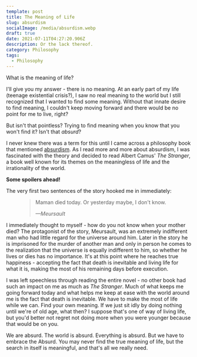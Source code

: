 ```yaml
---
template: post
title: The Meaning of Life
slug: absurdism
socialImage: /media/absurdism.webp
draft: true
date: 2021-07-11T04:27:20.906Z
description: Or the lack thereof.
category: Philosophy
tags:
  - Philosophy
---
```


What is the meaning of life?

I'll give you my answer - there is no meaning. At an early part of my life (teenage existential crisis?), I saw no real meaning to the world but I still recognized that I wanted to find some meaning. Without that innate desire to find meaning, I couldn't keep moving forward and there would be no point for me to live, right?

But isn't that pointless? Trying to find meaning when you know that you won't find it? Isn't that _absurd_?

I never knew there was a term for this until I came across a philosophy book that mentioned [absurdism](https://en.wikipedia.org/wiki/Absurdism). As I read more and more about absurdism, I was fascinated with the theory and decided to read Albert Camus' _The Stranger_, a book well known for its themes on the meaningless of life and the irrationality of the world.

**Some spoilers ahead!**

The very first two sentences of the story hooked me in immediately:

<figure>
	<blockquote>
		<p>Maman died today. Or yesterday maybe, I don't know.</p>
		<footer>
			<cite>—Meursault</cite>
		</footer>
	</blockquote>
</figure>

I immediately thought to myself - how do you not know when your mother died? The protagonist of the story, Meursault, was an extremely indifferent man who had little regard for the universe around him. Later in the story he is imprisoned for the murder of another man and only in person he comes to the realization that the universe is equally indifferent to him, so whether he lives or dies has no importance. It's at this point where he reaches true happiness - accepting the fact that death is inevitable and living life for what it is, making the most of his remaining days before execution.

I was left speechless through reading the entire novel - no other book had such an impact on me as much as _The Stranger_. Much of what keeps me going forward today and what helps me keep at ease with the world around me is the fact that death is inevitable. We have to make the most of life while we can. Find your own meaning. If we just sit idly by doing nothing until we're of old age, what then? I suppose that's one of way of living life, but you'd better not regret not doing more when you were younger because that would be on you.

We are absurd. The world is absurd. Everything is absurd. But we have to embrace the Absurd. You may never find the true meaning of life, but the search in itself is meaningful, and that's all we really need.
